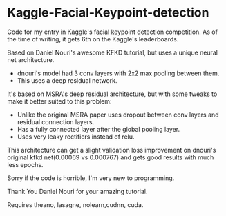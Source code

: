 # Kaggle-Facial-Keypoint-detection
Code for my entry in Kaggle's facial keypoint detection competition. As of the time of writing, it gets 6th
on the Kaggle's leaderboards.

Based on Daniel Nouri's awesome KFKD tutorial, but uses a unique neural net architecture. 
- dnouri's model had 3 conv layers with 2x2 max pooling between them.
- This uses a deep residual network.

It's based on MSRA's deep residual architecture, but with some tweaks to make it
better suited to this problem:
- Unlike the original MSRA paper uses dropout between conv layers and residual connection layers.
- Has a fully connected layer after the global pooling layer.
- Uses very leaky rectifiers instead of relu.

This architecture can get a slight validation loss improvement on dnouri's original kfkd net(0.00069 vs 0.000767)
and gets good results with much less epochs.

Sorry if the code is horrible, I'm very new to programming.

Thank You Daniel Nouri for your amazing tutorial.

Requires theano, lasagne, nolearn,cudnn, cuda.

